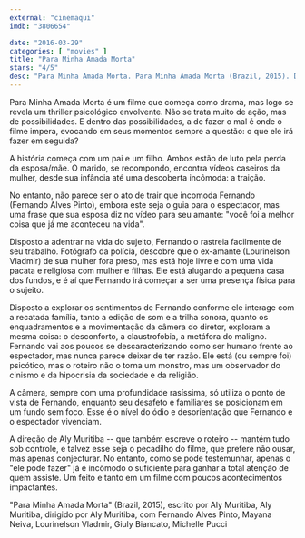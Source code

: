 ```yaml
---
external: "cinemaqui"
imdb: "3806654"

date: "2016-03-29"
categories: [ "movies" ]
title: "Para Minha Amada Morta"
stars: "4/5"
desc: "Para Minha Amada Morta. Para Minha Amada Morta (Brazil, 2015). Dirigido por Aly Muritiba. Escrito por Aly Muritiba, Aly Muritiba. Com Fernando Alves Pinto, Mayana Neiva, Lourinelson Vladmir, Giuly Biancato, Michelle Pucci, Vinicius Sabbag. Crítica escrita para o site CinemAqui."
---
```

Para Minha Amada Morta é um filme que começa como drama, mas logo se revela um thriller psicológico envolvente. Não se trata muito de ação, mas de possibilidades. E dentro das possibilidades, a de fazer o mal é onde o filme impera, evocando em seus momentos sempre a questão: o que ele irá fazer em seguida?

A história começa com um pai e um filho. Ambos estão de luto pela perda da esposa/mãe. O marido, se recompondo, encontra vídeos caseiros da mulher, desde sua infância até uma descoberta incômoda: a traição.

No entanto, não parece ser o ato de trair que incomoda Fernando (Fernando Alves Pinto), embora este seja o guia para o espectador, mas uma frase que sua esposa diz no vídeo para seu amante: "você foi a melhor coisa que já me aconteceu na vida".

Disposto a adentrar na vida do sujeito, Fernando o rastreia facilmente de seu trabalho. Fotógrafo da polícia, descobre que o ex-amante (Lourinelson Vladmir) de sua mulher fora preso, mas está hoje livre e com uma vida pacata e religiosa com mulher e filhas.  Ele está alugando a pequena casa dos fundos, e é aí que Fernando irá começar a ser uma presença física para o sujeito.

Disposto a explorar os sentimentos de Fernando conforme ele interage com a recatada família, tanto a edição de som e a trilha sonora, quanto os enquadramentos e a movimentação da câmera do diretor, exploram a mesma coisa: o desconforto, a claustrofobia, a metáfora do maligno. Fernando vai aos poucos se descaracterizando como ser humano frente ao espectador, mas nunca parece deixar de ter razão. Ele está (ou sempre foi) psicótico, mas o roteiro não o torna um monstro, mas um observador do cinismo e da hipocrisia da sociedade e da religião.

A câmera, sempre com uma profundidade rasíssima, só utiliza o ponto de vista de Fernando, enquanto seu desafeto e familiares se posicionam em um fundo sem foco. Esse é o nível do ódio e desorientação que Fernando e o espectador vivenciam.

A direção de Aly Muritiba -- que também escreve o roteiro -- mantém tudo sob controle, e talvez esse seja o pecadilho do filme, que prefere não ousar, mas apenas conjecturar. No entanto, como se pode testemunhar, apenas o "ele pode fazer" já é incômodo o suficiente para ganhar a total atenção de quem assiste. Um feito e tanto em um filme com poucos acontecimentos impactantes.

"Para Minha Amada Morta" (Brazil, 2015), escrito por Aly Muritiba, Aly Muritiba, dirigido por Aly Muritiba, com Fernando Alves Pinto, Mayana Neiva, Lourinelson Vladmir, Giuly Biancato, Michelle Pucci


